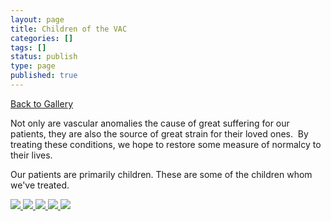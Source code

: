 ```yaml
---
layout: page
title: Children of the VAC
categories: []
tags: []
status: publish
type: page
published: true
---
```

<p><a title="Gallery" href="/events/gallery/">Back to Gallery</a></p>
<p>Not only are vascular anomalies the cause of great suffering for our patients, they are also the source of great strain for their loved ones.  By treating these conditions, we hope to restore some measure of normalcy to their lives.</p>
<p>Our patients are primarily children. These are some of the children whom we've treated.</p>

<!-- Darkbox -->
<div class="darkbox">
<a href="http://vietnamvac.isamonkey.org/gallery/children-of-vac/children-1.jpg" data-darkbox="children-of-vac">
  <img src="http://vietnamvac.isamonkey.org/gallery/children-of-vac/thumbs/children-1.jpg" />
</a>
<a href="http://vietnamvac.isamonkey.org/gallery/children-of-vac/children-2.jpg" data-darkbox="children-of-vac">
  <img src="http://vietnamvac.isamonkey.org/gallery/children-of-vac/thumbs/children-2.jpg" />
</a>
<a href="http://vietnamvac.isamonkey.org/gallery/children-of-vac/children-3.jpg" data-darkbox="children-of-vac">
  <img src="http://vietnamvac.isamonkey.org/gallery/children-of-vac/thumbs/children-3.jpg" />
</a>
<a href="http://vietnamvac.isamonkey.org/gallery/children-of-vac/children-4.jpg" data-darkbox="children-of-vac">
  <img src="http://vietnamvac.isamonkey.org/gallery/children-of-vac/thumbs/children-4.jpg" />
</a>
<a href="http://vietnamvac.isamonkey.org/gallery/children-of-vac/children-5.jpg" data-darkbox="children-of-vac">
  <img src="http://vietnamvac.isamonkey.org/gallery/children-of-vac/thumbs/children-5.jpg" />
</a>

</div>
<!-- End darkbox -->